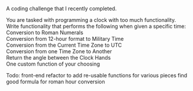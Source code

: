 A coding challenge that I recently completed.

You are tasked with programming a clock with too much functionality.
<br>
Write functionality that performs the following when given a specific time:
<br>
Conversion to Roman Numerals
<br>
Conversion from 12-hour format to Military Time
<br>
Conversion from the Current Time Zone to UTC
<br>
Conversion from one Time Zone to Another
<br>
Return the angle between the Clock Hands
<br>
One custom function of your choosing


Todo:
front-end
refactor to add re-usable functions for various pieces
find good formula for roman hour conversion

